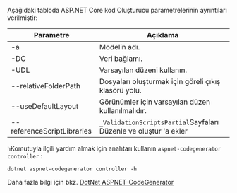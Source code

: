 Aşağıdaki tabloda ASP.NET Core kod Oluşturucu parametrelerinin ayrıntıları verilmiştir:

| Parametre               | Açıklama|
| ----------------- | ------------ |
| -a  | Modelin adı. |
| -DC  | Veri bağlamı. |
| -UDL | Varsayılan düzeni kullanın. |
| --relativeFolderPath | Dosyaları oluşturmak için göreli çıkış klasörü yolu. |
| --useDefaultLayout | Görünümler için varsayılan düzen kullanılmalıdır. |
| --referenceScriptLibraries | `_ValidationScriptsPartial`Sayfaları Düzenle ve oluştur 'a ekler |

`h`Komutuyla ilgili yardım almak için anahtarı kullanın `aspnet-codegenerator controller` :

```dotnetcli
dotnet aspnet-codegenerator controller -h
```

Daha fazla bilgi için bkz. [DotNet ASPNET-CodeGenerator](xref:fundamentals/tools/dotnet-aspnet-codegenerator)
